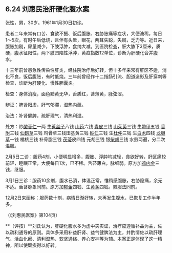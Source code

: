 ## 6.24 刘惠民治肝硬化腹水案

张性，男，30岁。1961年1月30日初诊。

患者二年来常有口苦、食欲不振、饭后腹胀、右胁胀痛等症状，大便溏稀，每日1〜5次，有时午后低烧，且伴有头晕，眼花，两耳失聪，失眠，乏力等。近日来，腹胀加剧，尿量减少，下肢浮肿，食纳大减。到医院检査，肝大胁下3厘米，质硬，腹水征阳性，两下肢凹陷性浮肿，黄疸指数12单位，诊断为肝硬化合并腹水。

十三年前曾患急性传染性肝炎，经住院治疗后好转，但十多年来常有肝区不适，消化不良，饭后腹胀，有时低烧。三年前曾经作十二指肠引流、胆道造影及肝穿刺等检查，诊断为肝硬化、慢性胆囊炎。

检查：身体消瘦，面色黯黄无华，舌质红，苔薄黄，脉弦涩。

辨证：脾肾阳虚，肝气郁滞，湿热内蕴。

治法：补肾健脾，疏肝理气，清热利湿。

处方：炒[酸枣仁](https://www.gmzyjc.com/read/bc/bc09-0.2.1.0.0.md)一两 生[菟丝子](https://www.gmzyjc.com/read/bc/bc17-0.2.7.0.0.md)八钱 [山药](https://www.gmzyjc.com/read/bc/bc17-0.1.6.0.0.md)六钱 [青皮](https://www.gmzyjc.com/read/bc/bc11-0.0.2.0.0.md)三钱 [山茱萸](https://www.gmzyjc.com/read/bc/bc18-0.0.1.0.0.md)三钱 生[鳖甲](https://www.gmzyjc.com/read/bc/bc17-0.4.15.0.0.md)五钱 [香附](https://www.gmzyjc.com/read/bc/bc11-0.0.4.0.0.md)三钱 [仙鹤草](https://www.gmzyjc.com/read/bc/bc13-0.0.8.0.0.md)三钱 鸡骨草三钱田基黄三钱  [砂仁](https://www.gmzyjc.com/read/bc/bc04-0.0.4.0.0.md)三钱 生[杜仲](https://www.gmzyjc.com/read/bc/bc17-0.2.10.0.0.md)三钱 生[白术](https://www.gmzyjc.com/read/bc/bc17-0.1.5.0.0.md)四钱 [龙胆草](https://www.gmzyjc.com/read/bc/bc03-0.2.4.0.0.md)一钱 橘核三钱 补骨脂三钱 [茯苓](https://www.gmzyjc.com/read/bc/bc05-0.0.1.0.0.md)皮四钱 元胡三钱 银[柴胡](https://www.gmzyjc.com/read/bc/bc01-1.2.9.0.0.md)三钱 水煎两遍，分二次温服。

2月5日二诊：服药4剂，小便明显增多，腹胀、浮肿均减轻，食欲好转，肝区痛较前轻，睡眠正常，大便每日1次，已不稀。舌苔薄白，脉细弱。原方加[鸡内金](https://www.gmzyjc.com/read/bc/bc14-0.0.5.0.0.md)三钱，继服。

3月1日三诊：服药10余剂，腹水已消，体温正常。惟稍感腹胀，右胁隐痛，余无不适。舌苔脉象同前。原方加[郁金](https://www.gmzyjc.com/read/bc/bc12-0.0.3.0.0.md)四钱、生[黄芪](https://www.gmzyjc.com/read/bc/bc17-0.1.4.0.0.md)四钱。煎服法同前。

12月2日来函称：服药数十剂，病情日渐好转，未再发生腹水，已恢复工作半年多。

（《刘惠民医案》第104页）

**〔评按〕**刘氏认为，肝硬化腹水多为虚中夹实证，治疗应遵循补益为主，佐以疏利通导的原则。具体多采用补益肝肾、益气健脾法为主，并酌情佐以疏肝理气、活血化瘀、清利湿热、软坚通络、养心安神等为辅。本案正是体现了这一精神，所以使顽疾得以好转。
